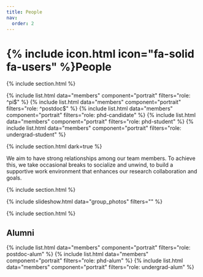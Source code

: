 ```yaml
---
title: People
nav:
  order: 2
---
```


# {% include icon.html icon="fa-solid fa-users" %}People

{% include section.html %}

{% include list.html data="members" component="portrait" filters="role: ^pi$" %}
{% include list.html data="members" component="portrait" filters="role: ^postdoc$" %}
{% include list.html data="members" component="portrait" filters="role: phd-candidate" %}
{% include list.html data="members" component="portrait" filters="role: phd-student" %}
{% include list.html data="members" component="portrait" filters="role: undergrad-student" %}

{% include section.html dark=true %}

We aim to have strong relationships among our team members. To achieve this,
we take occasional breaks to socialize and unwind, to build a supportive work
environment that enhances our research collaboration and goals. 

{% include section.html %}

{% include slideshow.html data="group_photos" filters="" %}


{% include section.html %}
## Alumni

{% include list.html data="members" component="portrait" filters="role: postdoc-alum" %}
{% include list.html data="members" component="portrait" filters="role: phd-alum" %}
{% include list.html data="members" component="portrait" filters="role: undergrad-alum" %}
